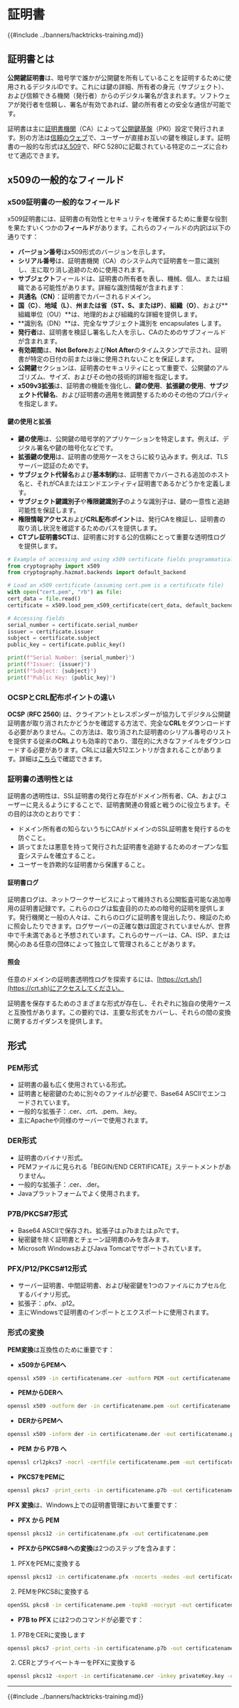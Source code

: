 # 証明書

{{#include ../banners/hacktricks-training.md}}

## 証明書とは

**公開鍵証明書**は、暗号学で誰かが公開鍵を所有していることを証明するために使用されるデジタルIDです。これには鍵の詳細、所有者の身元（サブジェクト）、および信頼できる機関（発行者）からのデジタル署名が含まれます。ソフトウェアが発行者を信頼し、署名が有効であれば、鍵の所有者との安全な通信が可能です。

証明書は主に[証明書機関](https://en.wikipedia.org/wiki/Certificate_authority)（CA）によって[公開鍵基盤](https://en.wikipedia.org/wiki/Public-key_infrastructure)（PKI）設定で発行されます。別の方法は[信頼のウェブ](https://en.wikipedia.org/wiki/Web_of_trust)で、ユーザーが直接お互いの鍵を検証します。証明書の一般的な形式は[X.509](https://en.wikipedia.org/wiki/X.509)で、RFC 5280に記載されている特定のニーズに合わせて適応できます。

## x509の一般的なフィールド

### **x509証明書の一般的なフィールド**

x509証明書には、証明書の有効性とセキュリティを確保するために重要な役割を果たすいくつかの**フィールド**があります。これらのフィールドの内訳は以下の通りです：

- **バージョン番号**はx509形式のバージョンを示します。
- **シリアル番号**は、証明書機関（CA）のシステム内で証明書を一意に識別し、主に取り消し追跡のために使用されます。
- **サブジェクト**フィールドは、証明書の所有者を表し、機械、個人、または組織である可能性があります。詳細な識別情報が含まれます：
- **共通名（CN）**：証明書でカバーされるドメイン。
- **国（C）**、**地域（L）**、**州または省（ST、S、またはP）**、**組織（O）**、および**組織単位（OU）**は、地理的および組織的な詳細を提供します。
- **識別名（DN）**は、完全なサブジェクト識別を encapsulates します。
- **発行者**は、証明書を検証し署名した人を示し、CAのためのサブフィールドが含まれます。
- **有効期間**は、**Not Before**および**Not After**のタイムスタンプで示され、証明書が特定の日付の前または後に使用されないことを保証します。
- **公開鍵**セクションは、証明書のセキュリティにとって重要で、公開鍵のアルゴリズム、サイズ、およびその他の技術的詳細を指定します。
- **x509v3拡張**は、証明書の機能を強化し、**鍵の使用**、**拡張鍵の使用**、**サブジェクト代替名**、および証明書の適用を微調整するためのその他のプロパティを指定します。

#### **鍵の使用と拡張**

- **鍵の使用**は、公開鍵の暗号学的アプリケーションを特定します。例えば、デジタル署名や鍵の暗号化などです。
- **拡張鍵の使用**は、証明書の使用ケースをさらに絞り込みます。例えば、TLSサーバー認証のためです。
- **サブジェクト代替名**および**基本制約**は、証明書でカバーされる追加のホスト名と、それがCAまたはエンドエンティティ証明書であるかどうかを定義します。
- **サブジェクト鍵識別子**や**権限鍵識別子**のような識別子は、鍵の一意性と追跡可能性を保証します。
- **権限情報アクセス**および**CRL配布ポイント**は、発行CAを検証し、証明書の取り消し状況を確認するためのパスを提供します。
- **CTプレ証明書SCT**は、証明書に対する公的信頼にとって重要な透明性ログを提供します。
```python
# Example of accessing and using x509 certificate fields programmatically:
from cryptography import x509
from cryptography.hazmat.backends import default_backend

# Load an x509 certificate (assuming cert.pem is a certificate file)
with open("cert.pem", "rb") as file:
cert_data = file.read()
certificate = x509.load_pem_x509_certificate(cert_data, default_backend())

# Accessing fields
serial_number = certificate.serial_number
issuer = certificate.issuer
subject = certificate.subject
public_key = certificate.public_key()

print(f"Serial Number: {serial_number}")
print(f"Issuer: {issuer}")
print(f"Subject: {subject}")
print(f"Public Key: {public_key}")
```
### **OCSPとCRL配布ポイントの違い**

**OCSP** (**RFC 2560**) は、クライアントとレスポンダーが協力してデジタル公開鍵証明書が取り消されたかどうかを確認する方法で、完全な**CRL**をダウンロードする必要がありません。この方法は、取り消された証明書のシリアル番号のリストを提供する従来の**CRL**よりも効率的であり、潜在的に大きなファイルをダウンロードする必要があります。CRLには最大512エントリが含まれることがあります。詳細は[こちら](https://www.arubanetworks.com/techdocs/ArubaOS%206_3_1_Web_Help/Content/ArubaFrameStyles/CertRevocation/About_OCSP_and_CRL.htm)で確認できます。

### **証明書の透明性とは**

証明書の透明性は、SSL証明書の発行と存在がドメイン所有者、CA、およびユーザーに見えるようにすることで、証明書関連の脅威と戦うのに役立ちます。その目的は次のとおりです：

- ドメイン所有者の知らないうちにCAがドメインのSSL証明書を発行するのを防ぐこと。
- 誤ってまたは悪意を持って発行された証明書を追跡するためのオープンな監査システムを確立すること。
- ユーザーを詐欺的な証明書から保護すること。

#### **証明書ログ**

証明書ログは、ネットワークサービスによって維持される公開監査可能な追加専用の証明書記録です。これらのログは監査目的のための暗号的証明を提供します。発行機関と一般の人々は、これらのログに証明書を提出したり、検証のために照会したりできます。ログサーバーの正確な数は固定されていませんが、世界中で千未満であると予想されています。これらのサーバーは、CA、ISP、または関心のある任意の団体によって独立して管理されることがあります。

#### **照会**

任意のドメインの証明書透明性ログを探索するには、[https://crt.sh/](https://crt.sh)にアクセスしてください。

証明書を保存するためのさまざまな形式が存在し、それぞれに独自の使用ケースと互換性があります。この要約では、主要な形式をカバーし、それらの間の変換に関するガイダンスを提供します。

## **形式**

### **PEM形式**

- 証明書の最も広く使用されている形式。
- 証明書と秘密鍵のために別々のファイルが必要で、Base64 ASCIIでエンコードされています。
- 一般的な拡張子：.cer、.crt、.pem、.key。
- 主にApacheや同様のサーバーで使用されます。

### **DER形式**

- 証明書のバイナリ形式。
- PEMファイルに見られる「BEGIN/END CERTIFICATE」ステートメントがありません。
- 一般的な拡張子：.cer、.der。
- Javaプラットフォームでよく使用されます。

### **P7B/PKCS#7形式**

- Base64 ASCIIで保存され、拡張子は.p7bまたは.p7cです。
- 秘密鍵を除く証明書とチェーン証明書のみを含みます。
- Microsoft WindowsおよびJava Tomcatでサポートされています。

### **PFX/P12/PKCS#12形式**

- サーバー証明書、中間証明書、および秘密鍵を1つのファイルにカプセル化するバイナリ形式。
- 拡張子：.pfx、.p12。
- 主にWindowsで証明書のインポートとエクスポートに使用されます。

### **形式の変換**

**PEM変換**は互換性のために重要です：

- **x509からPEMへ**
```bash
openssl x509 -in certificatename.cer -outform PEM -out certificatename.pem
```
- **PEMからDERへ**
```bash
openssl x509 -outform der -in certificatename.pem -out certificatename.der
```
- **DERからPEMへ**
```bash
openssl x509 -inform der -in certificatename.der -out certificatename.pem
```
- **PEM から P7B へ**
```bash
openssl crl2pkcs7 -nocrl -certfile certificatename.pem -out certificatename.p7b -certfile CACert.cer
```
- **PKCS7をPEMに**
```bash
openssl pkcs7 -print_certs -in certificatename.p7b -out certificatename.pem
```
**PFX 変換**は、Windows上での証明書管理において重要です：

- **PFX から PEM**
```bash
openssl pkcs12 -in certificatename.pfx -out certificatename.pem
```
- **PFXからPKCS#8への変換**は2つのステップを含みます：
1. PFXをPEMに変換する
```bash
openssl pkcs12 -in certificatename.pfx -nocerts -nodes -out certificatename.pem
```
2. PEMをPKCS8に変換する
```bash
openSSL pkcs8 -in certificatename.pem -topk8 -nocrypt -out certificatename.pk8
```
- **P7B to PFX** には2つのコマンドが必要です：
1. P7BをCERに変換します
```bash
openssl pkcs7 -print_certs -in certificatename.p7b -out certificatename.cer
```
2. CERとプライベートキーをPFXに変換する
```bash
openssl pkcs12 -export -in certificatename.cer -inkey privateKey.key -out certificatename.pfx -certfile cacert.cer
```
---

{{#include ../banners/hacktricks-training.md}}
